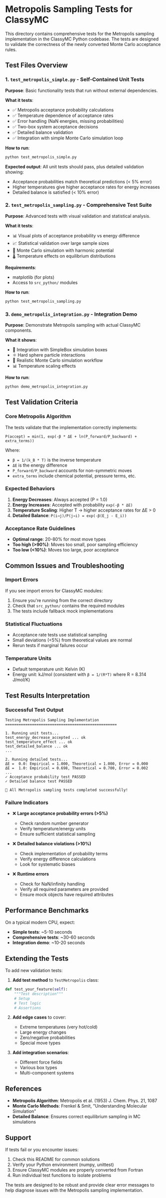 # Metropolis Sampling Tests for ClassyMC

This directory contains comprehensive tests for the Metropolis sampling implementation in the ClassyMC Python codebase. The tests are designed to validate the correctness of the newly converted Monte Carlo acceptance rules.

## Test Files Overview

### 1. `test_metropolis_simple.py` - Self-Contained Unit Tests
**Purpose**: Basic functionality tests that run without external dependencies.

**What it tests**:
- ✅ Metropolis acceptance probability calculations
- ✅ Temperature dependence of acceptance rates  
- ✅ Error handling (NaN energies, missing probabilities)
- ✅ Two-box system acceptance decisions
- ✅ Detailed balance validation
- ✅ Integration with simple Monte Carlo simulation loop

**How to run**:
```bash
python test_metropolis_simple.py
```

**Expected output**: All unit tests should pass, plus detailed validation showing:
- Acceptance probabilities match theoretical predictions (< 5% error)
- Higher temperatures give higher acceptance rates for energy increases
- Detailed balance is satisfied (< 10% error)

### 2. `test_metropolis_sampling.py` - Comprehensive Test Suite  
**Purpose**: Advanced tests with visual validation and statistical analysis.

**What it tests**:
- 📊 Visual plots of acceptance probability vs energy difference
- 📈 Statistical validation over large sample sizes
- 🔬 Monte Carlo simulation with harmonic potential
- 🌡️ Temperature effects on equilibrium distributions

**Requirements**: 
- matplotlib (for plots)
- Access to `src_python/` modules

**How to run**:
```bash
python test_metropolis_sampling.py
```

### 3. `demo_metropolis_integration.py` - Integration Demo
**Purpose**: Demonstrate Metropolis sampling with actual ClassyMC components.

**What it shows**:
- 🔧 Integration with SimpleBox simulation boxes
- ⚛️ Hard sphere particle interactions
- 🎯 Realistic Monte Carlo simulation workflow
- 📊 Temperature scaling effects

**How to run**:
```bash
python demo_metropolis_integration.py
```

## Test Validation Criteria

### Core Metropolis Algorithm
The tests validate that the implementation correctly implements:

```
P(accept) = min(1, exp(-β * ΔE + ln(P_forward/P_backward) + extra_terms))
```

Where:
- `β = 1/(k_B * T)` is the inverse temperature
- `ΔE` is the energy difference
- `P_forward/P_backward` accounts for non-symmetric moves
- `extra_terms` include chemical potential, pressure terms, etc.

### Expected Behaviors

1. **Energy Decreases**: Always accepted (P = 1.0)
2. **Energy Increases**: Accepted with probability `exp(-β * ΔE)`
3. **Temperature Scaling**: Higher T → higher acceptance rates for ΔE > 0
4. **Detailed Balance**: `P(i→j)/P(j→i) = exp(-β(E_j - E_i))`

### Acceptance Rate Guidelines
- **Optimal range**: 20-80% for most move types
- **Too high (>90%)**: Moves too small, poor sampling efficiency
- **Too low (<10%)**: Moves too large, poor acceptance

## Common Issues and Troubleshooting

### Import Errors
If you see import errors for ClassyMC modules:
1. Ensure you're running from the correct directory
2. Check that `src_python/` contains the required modules
3. The tests include fallback mock implementations

### Statistical Fluctuations
- Acceptance rate tests use statistical sampling
- Small deviations (<5%) from theoretical values are normal
- Rerun tests if marginal failures occur

### Temperature Units
- Default temperature unit: Kelvin (K)
- Energy unit: kJ/mol (consistent with `β = 1/(R*T)` where R = 8.314 J/mol/K)

## Test Results Interpretation

### Successful Test Output
```
Testing Metropolis Sampling Implementation
==================================================

1. Running unit tests...
test_energy_decrease_accepted ... ok
test_temperature_effect ... ok
test_detailed_balance ... ok
...

2. Running detailed tests...
ΔE =  0.0: Empirical = 1.000, Theoretical = 1.000, Error = 0.000
ΔE =  1.0: Empirical = 0.698, Theoretical = 0.700, Error = 0.002
...
✓ Acceptance probability test PASSED
✓ Detailed balance test PASSED

🎉 All Metropolis sampling tests completed successfully!
```

### Failure Indicators
- ❌ **Large acceptance probability errors (>5%)**
  - Check random number generator
  - Verify temperature/energy units
  - Ensure sufficient statistical sampling

- ❌ **Detailed balance violations (>10%)**
  - Check implementation of probability terms
  - Verify energy difference calculations
  - Look for systematic biases

- ❌ **Runtime errors**
  - Check for NaN/infinity handling
  - Verify all required parameters are provided
  - Ensure mock objects have required attributes

## Performance Benchmarks

On a typical modern CPU, expect:
- **Simple tests**: ~5-10 seconds
- **Comprehensive tests**: ~30-60 seconds  
- **Integration demo**: ~10-20 seconds

## Extending the Tests

To add new validation tests:

1. **Add test method** to `TestMetropolis` class:
```python
def test_your_feature(self):
    """Test description"""
    # Setup
    # Test logic
    # Assertions
```

2. **Add edge cases** to cover:
   - Extreme temperatures (very hot/cold)
   - Large energy changes
   - Zero/negative probabilities
   - Special move types

3. **Add integration scenarios**:
   - Different force fields
   - Various box types
   - Multi-component systems

## References

- **Metropolis Algorithm**: Metropolis et al. (1953) J. Chem. Phys. 21, 1087
- **Monte Carlo Methods**: Frenkel & Smit, "Understanding Molecular Simulation"
- **Detailed Balance**: Ensures correct equilibrium sampling in MC simulations

## Support

If tests fail or you encounter issues:
1. Check this README for common solutions
2. Verify your Python environment (numpy, unittest)
3. Ensure ClassyMC modules are properly converted from Fortran
4. Run individual test functions to isolate problems

The tests are designed to be robust and provide clear error messages to help diagnose issues with the Metropolis sampling implementation. 